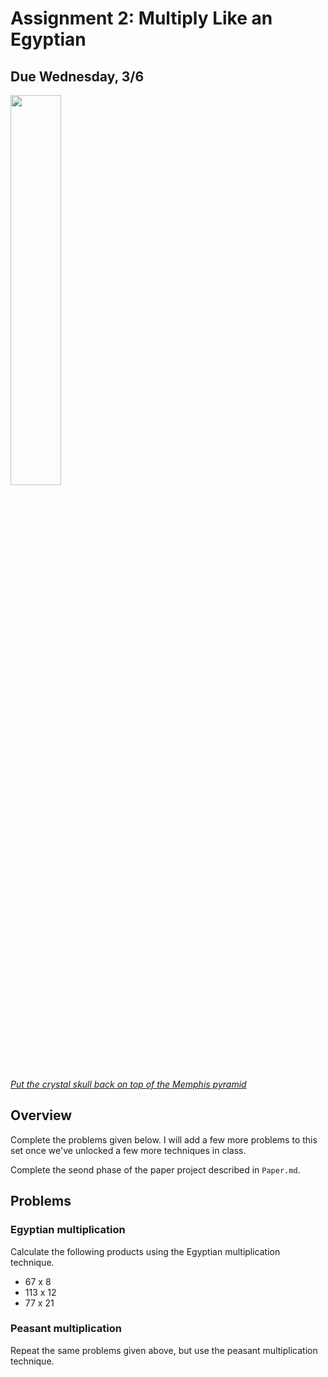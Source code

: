 # Assignment 2: Multiply Like an Egyptian

## Due Wednesday, 3/6

<img src="https://i.redd.it/pgmo7es4w3391.jpg" width="40%" />


[*Put the crystal skull back on top of the Memphis pyramid*](https://www.change.org/p/memphis-city-council-put-the-crystal-skull-back-on-top-of-the-memphis-pyramid)

## Overview

Complete the problems given below. I will add a few more problems to this set once we've unlocked a few more techniques in class.

Complete the seond phase of the paper project described in `Paper.md`.


## Problems

### Egyptian multiplication

Calculate the following products using the Egyptian multiplication technique.

- 67 x 8
- 113 x 12
- 77 x 21

### Peasant multiplication

Repeat the same problems given above, but use the peasant multiplication technique.

